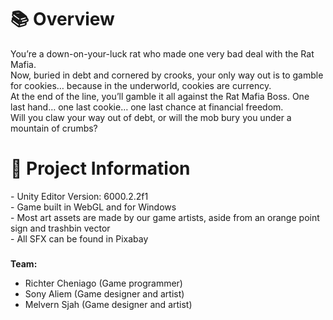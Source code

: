 <h1>📚 Overview</h1>
You’re a down-on-your-luck rat who made one very bad deal with the Rat Mafia.<br/>
Now, buried in debt and cornered by crooks, your only way out is to gamble for cookies… because in the underworld, cookies are currency.<br/>
At the end of the line, you’ll gamble it all against the Rat Mafia Boss.
One last hand… one last cookie… one last chance at financial freedom.<br/>
Will you claw your way out of debt, or will the mob bury you under a mountain of crumbs?

<h1>📄 Project Information</h1>
- Unity Editor Version: 6000.2.2f1<br/>
- Game built in WebGL and for Windows<br/>
- Most art assets are made by our game artists, aside from an orange point sign and trashbin vector<br/>
- All SFX can be found in Pixabay<br/>

###

<b>Team:</b>
- Richter Cheniago (Game programmer)
- Sony Aliem (Game designer and artist)
- Melvern Sjah (Game designer and artist)
